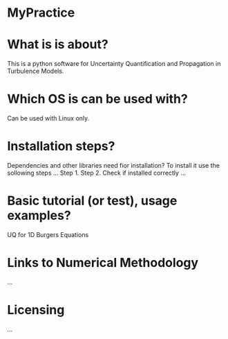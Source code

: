 # MyPractice

# What is is about?
This is a python software for Uncertainty Quantification and Propagation in Turbulence Models.

# Which OS is can be used with?
Can be used with Linux only.

# Installation steps?
Dependencies and other libraries need fior installation?
To install it use the sollowing steps ...
Step 1.
Step 2.
Check if installed correctly ...

# Basic tutorial (or test), usage examples?
UQ for 1D Burgers Equations  

# Links to Numerical Methodology
...

# Licensing
...
